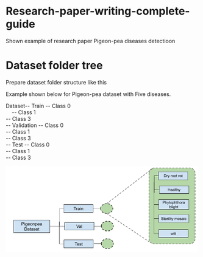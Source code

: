 # Research-paper-writing-complete-guide
Shown example of research paper Pigeon-pea diseases detectioon



# Dataset folder tree
Prepare dataset folder structure like this 

Example shown below for Pigeon-pea dataset with Five diseases.

Dataset-- Train      -- Class 0 <br />
   &nbsp;&nbsp;&nbsp;                  -- Class 1 <br />
                     -- Class 3 <br />
       -- Validation -- Class 0 <br />
                     -- Class 1 <br />
                     -- Class 3 <br />
       -- Test       -- Class 0 <br />
                     -- Class 1 <br />
                     -- Class 3 <br />

![Dataset figure](dataset.png)

